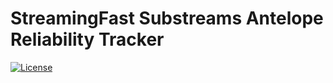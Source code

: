 # StreamingFast Substreams Antelope Reliability Tracker

[![License](https://img.shields.io/badge/License-Apache%202.0-blue.svg)](https://opensource.org/licenses/Apache-2.0)

